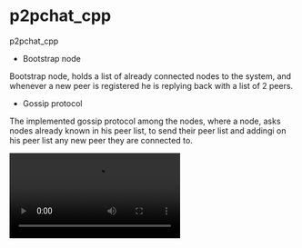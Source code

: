 # p2pchat_cpp
p2pchat_cpp

* Bootstrap node

Bootstrap node, holds a list of already connected nodes to the system, and whenever a new peer is registered
he is replying back with a list of 2 peers.


* Gossip protocol

The implemented gossip protocol among the nodes, where a node, asks nodes already known in his peer list, 
to send their peer list and addingi on his peer list any new peer they are connected to.

![Gossip Protocol](https://github.com/NikosMouzakitis/p2pchat_cpp/blob/main/media/gossip-protocol.mp4)

